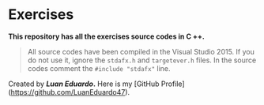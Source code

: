 # Exercises
**This repository has all the exercises source codes in C ++.**

>All source codes have been compiled in the Visual Studio 2015. If you do not use it, ignore the `stdafx.h` and `targetever.h` files.
In the source codes comment the `#include "stdafx"` line.

Created by **_Luan Eduardo_.** Here is my [GitHub Profile] (https://github.com/LuanEduardo47).
